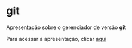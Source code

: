 # git

Apresentação sobre o gerenciador de versão **git**

Para acessar a apresentação, clicar [aqui](https://jp-guimaraes.github.io/slides_git/)